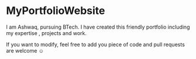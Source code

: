 # MyPortfolioWebsite 
I am Ashwaq, pursuing BTech. 
I have created this friendly portfolio including my expertise , projects and work.  

If you  want to modify, feel free to add you piece of code and 
pull requests are welcome ☺️ 

